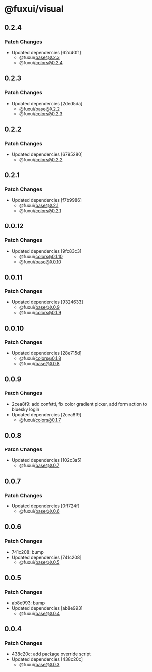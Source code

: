 # @fuxui/visual

## 0.2.4

### Patch Changes

- Updated dependencies [62d40f1]
  - @fuxui/base@0.2.3
  - @fuxui/colors@0.2.4

## 0.2.3

### Patch Changes

- Updated dependencies [2ded5da]
  - @fuxui/base@0.2.2
  - @fuxui/colors@0.2.3

## 0.2.2

### Patch Changes

- Updated dependencies [6795280]
  - @fuxui/colors@0.2.2

## 0.2.1

### Patch Changes

- Updated dependencies [f7b9986]
  - @fuxui/base@0.2.1
  - @fuxui/colors@0.2.1

## 0.0.12

### Patch Changes

- Updated dependencies [9fc83c3]
  - @fuxui/colors@0.1.10
  - @fuxui/base@0.0.10

## 0.0.11

### Patch Changes

- Updated dependencies [9324633]
  - @fuxui/base@0.0.9
  - @fuxui/colors@0.1.9

## 0.0.10

### Patch Changes

- Updated dependencies [28e715d]
  - @fuxui/colors@0.1.8
  - @fuxui/base@0.0.8

## 0.0.9

### Patch Changes

- 2cea8f9: add confetti, fix color gradient picker, add form action to bluesky login
- Updated dependencies [2cea8f9]
  - @fuxui/colors@0.1.7

## 0.0.8

### Patch Changes

- Updated dependencies [102c3a5]
  - @fuxui/base@0.0.7

## 0.0.7

### Patch Changes

- Updated dependencies [0ff724f]
  - @fuxui/base@0.0.6

## 0.0.6

### Patch Changes

- 741c208: bump
- Updated dependencies [741c208]
  - @fuxui/base@0.0.5

## 0.0.5

### Patch Changes

- ab8e993: bump
- Updated dependencies [ab8e993]
  - @fuxui/base@0.0.4

## 0.0.4

### Patch Changes

- 438c20c: add package override script
- Updated dependencies [438c20c]
  - @fuxui/base@0.0.3
